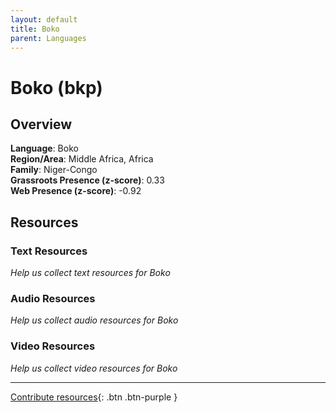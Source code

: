 ```yaml
---
layout: default
title: Boko
parent: Languages
---
```


# Boko (bkp)

## Overview

**Language**: Boko  
**Region/Area**: Middle Africa, Africa  
**Family**: Niger-Congo  
**Grassroots Presence (z-score)**: 0.33  
**Web Presence (z-score)**: -0.92  

## Resources

### Text Resources
*Help us collect text resources for Boko*

### Audio Resources
*Help us collect audio resources for Boko*

### Video Resources
*Help us collect video resources for Boko*

---

[Contribute resources](https://forms.office.com/e/1SfLJx3u1r){: .btn .btn-purple }
